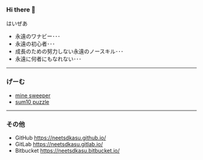 ### Hi there 👋
はいぜあ  

 - 永遠のワナビー･･･
 - 永遠の初心者･･･
 - 成長のための努力しない永遠のノースキル･･･
 - 永遠に何者にもなれない･･･


-------------------------------
### げーむ

 - [mine sweeper](https://neetsdkasu.github.io/game/minesweeper/index.html)  
 - [sum10 puzzle](https://neetsdkasu.github.io/game/sum10/index.html)

-------------------------------
### その他

 - GitHub https://neetsdkasu.github.io/
 - GitLab https://neetsdkasu.gitlab.io/
 - Bitbucket https://neetsdkasu.bitbucket.io/

